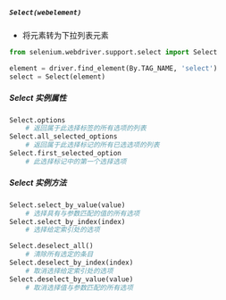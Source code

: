 ##### `Select(webelement)`
- 将元素转为下拉列表元素
```python
from selenium.webdriver.support.select import Select

element = driver.find_element(By.TAG_NAME, 'select')
select = Select(element)
```
##### Select 实例属性
```python
Select.options
	# 返回属于此选择标签的所有选项的列表
Select.all_selected_options
	# 返回属于此选择标记的所有已选选项的列表
Select.first_selected_option
	# 此选择标记中的第一个选择选项
```
##### Select 实例方法
```python
Select.select_by_value(value)
	# 选择具有与参数匹配的值的所有选项
Select.select_by_index(index)
	# 选择给定索引处的选项

Select.deselect_all()
	# 清除所有选定的条目
Select.deselect_by_index(index)
	# 取消选择给定索引处的选项
Select.deselect_by_value(value)
	# 取消选择值与参数匹配的所有选项
```